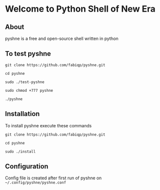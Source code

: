 # Welcome to Python Shell of New Era
## About
pyshne is a free and open-source shell written in python
## To test pyshne
`git clone https://github.com/fabiqp/pyshne.git`

`cd pyshne`

`sudo ./test-pyshne`

`sudo chmod +777 pyshne`

`./pyshne`
## Installation
To install pyshne execute these commands

`git clone https://github.com/fabiqp/pyshne.git`

`cd pyshne`

`sudo ./install`

## Configuration
Config file is created after first run of pyshne on 
`~/.config/pyshne/pyshne.conf`

